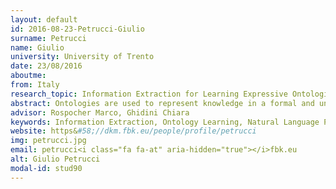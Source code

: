 ```yaml
---
layout: default 
id: 2016-08-23-Petrucci-Giulio
surname: Petrucci
name: Giulio
university: University of Trento
date: 23/08/2016
aboutme: 
from: Italy
research_topic: Information Extraction for Learning Expressive Ontologies
abstract: Ontologies are used to represent knowledge in a formal and unambiguous way, facilitating its reuse and sharing among people and computer systems. A large amount of knowledge is traditionally available in unstructured text sources and manually encoding their content into a formal representation is costly and time-consuming. Several methods have been proposed to support ontology engineers in the ontology building process, but they mostly turned out to be inadequate for building rich and expressive ontologies. In my research activities, I exploit the recent advances in Neural Networks research tailoring them to fit the ontology learning problem.
advisor: Rospocher Marco, Ghidini Chiara
keywords: Information Extraction, Ontology Learning, Natural Language Processing, Deep Learning
website: https&#58;//dkm.fbk.eu/people/profile/petrucci
img: petrucci.jpg
email: petrucci<i class="fa fa-at" aria-hidden="true"></i>fbk.eu
alt: Giulio Petrucci
modal-id: stud90
---
```

